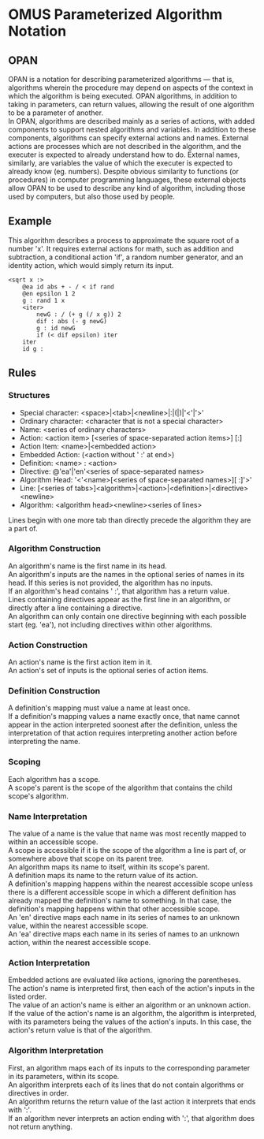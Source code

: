 # OMUS Parameterized Algorithm Notation
## OPAN
OPAN is a notation for describing parameterized algorithms &mdash; that is, algorithms wherein the procedure may depend on aspects of the context in which the algorithm is being executed. OPAN algorithms, in addition to taking in parameters, can return values, allowing the result of one algorithm to be a parameter of another.   
In OPAN, algorithms are described mainly as a series of actions, with added components to support nested algorithms and variables. In addition to these components, algorithms can specify external actions and names. External actions are processes which are not described in the algorithm, and the executer is expected to already understand how to do. External names, similarly, are variables the value of which the executer is expected to already know (eg. numbers). Despite obvious similarity to functions (or procedures) in computer programming languages, these external objects allow OPAN to be used to describe any kind of algorithm, including those used by computers, but also those used by people.

## Example
This algorithm describes a process to approximate the square root of a number 'x'. It requires external actions for math, such as addition and subtraction, a conditional action 'if', a random number generator, and an identity action, which would simply return its input.
```
<sqrt x :>
	@ea id abs + - / < if rand
	@en epsilon 1 2
	g : rand 1 x
	<iter>
		newG : / (+ g (/ x g)) 2
		dif : abs (- g newG)
		g : id newG
		if (< dif epsilon) iter
	iter
	id g :
```
## Rules
### Structures
- Special character: \<space>|\<tab>|\<newline>|:|(|)|'<'|'>'
- Ordinary character: \<character that is not a special character>
- Name: \<series of ordinary characters>
- Action: \<action item> [\<series of space-separated action items>] [:]
- Action Item: \<name>|\<embedded action>
- Embedded Action: (\<action without ' :' at end>)
- Definition: \<name> : \<action>
- Directive: @'ea'|'en'\<series of space-separated names>
- Algorithm Head: '<'\<name>[\<series of space-separated names>][ :]'>'
- Line: [\<series of tabs>]\<algorithm>|\<action>|\<definition>|\<directive>\<newline>
- Algorithm: \<algorithm head>\<newline>\<series of lines>

Lines begin with one more tab than directly precede the algorithm they are a part of.
### Algorithm Construction
An algorithm's name is the first name in its head.  
An algorithm's inputs are the names in the optional series of names in its head. If this series is not provided, the algorithm has no inputs.  
If an algorithm's head contains ' :', that algorithm has a return value.  
Lines containing directives appear as the first line in an algorithm, or directly after a line containing a directive.  
An algorithm can only contain one directive beginning with each possible start (eg. 'ea'), not including directives within other algorithms.
### Action Construction
An action's name is the first action item in it.  
An action's set of inputs is the optional series of action items.  
### Definition Construction
A definition's mapping must value a name at least once.  
If a definition's mapping values a name exactly once, that name cannot appear in the action interpreted soonest after the definition, unless the interpretation of that action requires interpreting another action before interpreting the name.
### Scoping
Each algorithm has a scope.  
A scope's parent is the scope of the algorithm that contains the child scope's algorithm.
### Name Interpretation
The value of a name is the value that name was most recently mapped to within an accessible scope.  
A scope is accessible if it is the scope of the algorithm a line is part of, or somewhere above that scope on its parent tree.  
An algorithm maps its name to itself, within its scope's parent.  
A definition maps its name to the return value of its action.  
A definition's mapping happens within the nearest accessible scope unless there is a different accessible scope in which a different definition has already mapped the definition's name to something. In that case, the definition's mapping happens within that other accessible scope.  
An 'en' directive maps each name in its series of names to an unknown value, within the nearest accessible scope.  
An 'ea' directive maps each name in its series of names to an unknown action, within the nearest accessible scope.
###  Action Interpretation
Embedded actions are evaluated like actions, ignoring the parentheses.  
The action's name is interpreted first, then each of the action's inputs in the listed order.  
The value of an action's name is either an algorithm or an unknown action.  
If the value of the action's name is an algorithm, the algorithm is interpreted, with its parameters being the values of the action's inputs. In this case, the action's return value is that of the algorithm.  
### Algorithm Interpretation
First, an algorithm maps each of its inputs to the corresponding parameter in its parameters, within its scope.  
An algorithm interprets each of its lines that do not contain algorithms or directives in order.  
An algorithm returns the return value of the last action it interprets that ends with ':'.  
If an algorithm never interprets an action ending with ':', that algorithm does not return anything.
